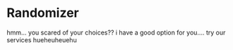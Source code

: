 # Randomizer
hmm... you scared of your choices?? i have a good option for you.... try our services hueheuheuehu
